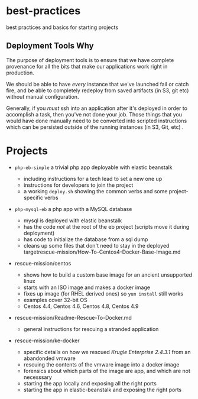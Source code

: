 # best-practices
best practices and basics for starting projects

## Deployment Tools Why

The purpose of deployment tools is to ensure that we have complete
provenance for all the bits that make our applications work right in
production.  

We should be able to have *every* instance that we've launched fail or
catch fire, and be able to completely redeploy from saved artifacts
(in S3, git etc) without manual configuration.

Generally, if you *must* ssh into an application after it's deployed
in order to accomplish a task, then you've not done your job.  Those
things that you would have done manually need to be converted into
scripted instructions which can be persisted outside of the running
instances (in S3, Git, etc) .

# Projects

* `php-eb-simple` a trivial php app deployable with elastic beanstalk
   * including instructions for a tech lead to set a new one up
   * instructions for developers to join the project
   * a working `deploy.sh` showing the common verbs and some project-specific verbs

* `php-mysql-eb` a php app with a MySQL database
   * mysql is deployed with elastic beanstalk
   * has the code *not* at the root of the eb project (scripts move it during deployment)
   * has code to initialize the database from a sql dump
   * cleans up some files that don't need to stay in the deployed targetrescue-mission/How-To-Centos4-Docker-Base-Image.md

* rescue-mission/centos
   * shows how to build a custom base image for an ancient unsupported linux
   * starts with an ISO image and makes a docker image
   * fixes up image (for RHEL derived ones) so `yum install` still works
   * examples cover 32-bit OS
   * Centos 4.4, Centos 4.6, Centos 4.8, Centos 4.9

* rescue-mission/Readme-Rescue-To-Docker.md
   * general instructions for rescuing a stranded application

* rescue-mission/ke-docker
   * specific details on how we rescued *Krugle Enterprise 2.4.3.1* from an abandonded vmware
   * rescuing the contents of the vmware image into a docker image
   * forensics about which parts of the image are app, and which are not necesssary
   * starting the app locally and exposing all the right ports
   * starting the app in elastic-beanstalk and exposing the right ports
